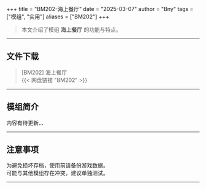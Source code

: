 +++
title = "BM202-海上餐厅"
date = "2025-03-07"
author = "Bny"
tags = ["模组", "实用"]
aliases = ["BM202"]
+++

> 本文介绍了模组 **海上餐厅** 的功能与特点。

---

## 文件下载

> [BM202] 海上餐厅  
{{< 网盘链接 "BM202" >}}  

---

## 模组简介

>  
内容有待更新...  

---

## 注意事项

>  
为避免损坏存档，使用前请备份游戏数据。  
可能与其他模组存在冲突，建议单独测试。  

---

